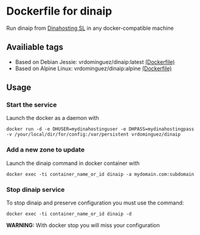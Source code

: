 # Dockerfile for dinaip

Run dinaip from [Dinahosting SL](https://www.dinahosting.com) in any docker-compatible machine

## Availiable tags

+ Based on Debian Jessie: vrdominguez/dinaip:latest [(Dockerfile)](https://github.com/vrdominguez/dinaip-docker/blob/master/Dockerfile)
+ Based on Alpine Linux: vrdominguez/dinaip:alpine [(Dockerfile)](https://github.com/vrdominguez/dinaip-docker/blob/alpine/Dockerfile)

## Usage

### Start the service 

Launch the docker as a daemon with

```
docker run -d -e DHUSER=mydinahostinguser -e DHPASS=mydinahostingpass -v /your/local/dir/for/config:/var/persistent vrdominguez/dinaip
```

### Add a new zone to update

Launch the dinaip command in docker container with
```
docker exec -ti container_name_or_id dinaip -a mydomain.com:subdomain
```

### Stop dinaip service

To stop dinaip and preserve configuration you must use the command:

```
docker exec -ti container_name_or_id dinaip -d
```

**WARNING:** With docker stop you will miss your configuration
